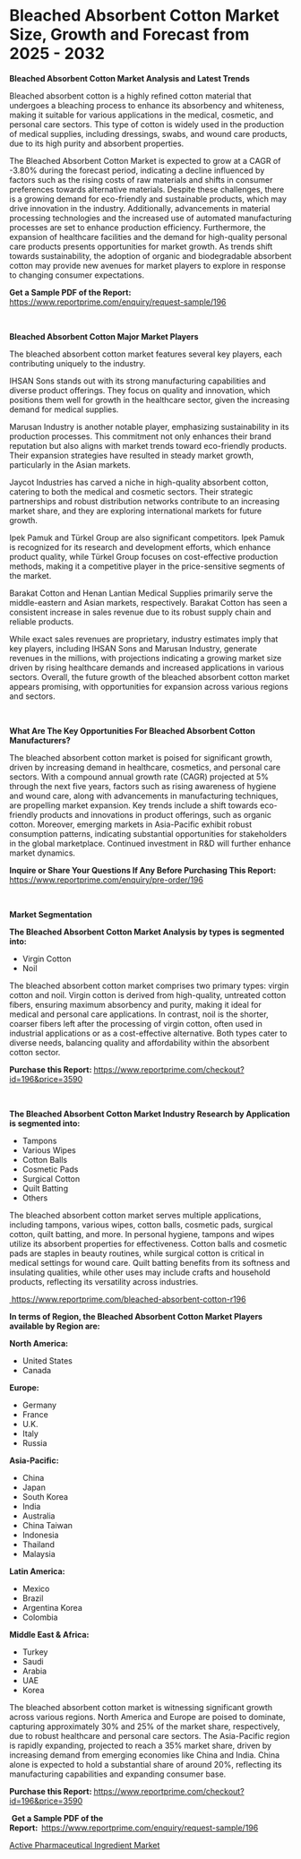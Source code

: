 <p><h1>Bleached Absorbent Cotton Market Size, Growth and Forecast from 2025 - 2032</h1></p><p><strong>Bleached Absorbent Cotton Market Analysis and Latest Trends</strong></p>
<p><p>Bleached absorbent cotton is a highly refined cotton material that undergoes a bleaching process to enhance its absorbency and whiteness, making it suitable for various applications in the medical, cosmetic, and personal care sectors. This type of cotton is widely used in the production of medical supplies, including dressings, swabs, and wound care products, due to its high purity and absorbent properties.</p><p>The Bleached Absorbent Cotton Market is expected to grow at a CAGR of -3.80% during the forecast period, indicating a decline influenced by factors such as the rising costs of raw materials and shifts in consumer preferences towards alternative materials. Despite these challenges, there is a growing demand for eco-friendly and sustainable products, which may drive innovation in the industry. Additionally, advancements in material processing technologies and the increased use of automated manufacturing processes are set to enhance production efficiency. Furthermore, the expansion of healthcare facilities and the demand for high-quality personal care products presents opportunities for market growth. As trends shift towards sustainability, the adoption of organic and biodegradable absorbent cotton may provide new avenues for market players to explore in response to changing consumer expectations.</p></p>
<p><strong>Get a Sample PDF of the Report:&nbsp;</strong> <a href="https://www.reportprime.com/enquiry/request-sample/196?utm_campaign=3109&utm_medium=2&utm_source=Github&utm_content=ia&utm_term=18032025&utm_id=bleached-absorbent-cotton">https://www.reportprime.com/enquiry/request-sample/196</a></p>
<p>&nbsp;</p>
<p><strong>Bleached Absorbent Cotton Major Market Players</strong></p>
<p><p>The bleached absorbent cotton market features several key players, each contributing uniquely to the industry. </p><p>IHSAN Sons stands out with its strong manufacturing capabilities and diverse product offerings. They focus on quality and innovation, which positions them well for growth in the healthcare sector, given the increasing demand for medical supplies. </p><p>Marusan Industry is another notable player, emphasizing sustainability in its production processes. This commitment not only enhances their brand reputation but also aligns with market trends toward eco-friendly products. Their expansion strategies have resulted in steady market growth, particularly in the Asian markets.</p><p>Jaycot Industries has carved a niche in high-quality absorbent cotton, catering to both the medical and cosmetic sectors. Their strategic partnerships and robust distribution networks contribute to an increasing market share, and they are exploring international markets for future growth.</p><p>Ipek Pamuk and Türkel Group are also significant competitors. Ipek Pamuk is recognized for its research and development efforts, which enhance product quality, while Türkel Group focuses on cost-effective production methods, making it a competitive player in the price-sensitive segments of the market.</p><p>Barakat Cotton and Henan Lantian Medical Supplies primarily serve the middle-eastern and Asian markets, respectively. Barakat Cotton has seen a consistent increase in sales revenue due to its robust supply chain and reliable products.</p><p>While exact sales revenues are proprietary, industry estimates imply that key players, including IHSAN Sons and Marusan Industry, generate revenues in the millions, with projections indicating a growing market size driven by rising healthcare demands and increased applications in various sectors. Overall, the future growth of the bleached absorbent cotton market appears promising, with opportunities for expansion across various regions and sectors.</p></p>
<p>&nbsp;</p>
<p><strong>What Are The Key Opportunities For Bleached Absorbent Cotton Manufacturers?</strong></p>
<p><p>The bleached absorbent cotton market is poised for significant growth, driven by increasing demand in healthcare, cosmetics, and personal care sectors. With a compound annual growth rate (CAGR) projected at 5% through the next five years, factors such as rising awareness of hygiene and wound care, along with advancements in manufacturing techniques, are propelling market expansion. Key trends include a shift towards eco-friendly products and innovations in product offerings, such as organic cotton. Moreover, emerging markets in Asia-Pacific exhibit robust consumption patterns, indicating substantial opportunities for stakeholders in the global marketplace. Continued investment in R&D will further enhance market dynamics.</p></p>
<p><strong>Inquire or Share Your Questions If Any Before Purchasing This Report:</strong> <a href="https://www.reportprime.com/enquiry/pre-order/196?utm_campaign=3109&utm_medium=2&utm_source=Github&utm_content=ia&utm_term=18032025&utm_id=bleached-absorbent-cotton">https://www.reportprime.com/enquiry/pre-order/196</a></p>
<p>&nbsp;</p>
<p><strong>Market Segmentation</strong></p>
<p><strong>The Bleached Absorbent Cotton Market Analysis by types is segmented into:</strong></p>
<p><ul><li>Virgin Cotton</li><li>Noil</li></ul></p>
<p><p>The bleached absorbent cotton market comprises two primary types: virgin cotton and noil. Virgin cotton is derived from high-quality, untreated cotton fibers, ensuring maximum absorbency and purity, making it ideal for medical and personal care applications. In contrast, noil is the shorter, coarser fibers left after the processing of virgin cotton, often used in industrial applications or as a cost-effective alternative. Both types cater to diverse needs, balancing quality and affordability within the absorbent cotton sector.</p></p>
<p><strong>Purchase this Report:&nbsp;</strong><a href="https://www.reportprime.com/checkout?id=196&price=3590&utm_campaign=3109&utm_medium=2&utm_source=Github&utm_content=ia&utm_term=18032025&utm_id=bleached-absorbent-cotton">https://www.reportprime.com/checkout?id=196&price=3590</a></p>
<p>&nbsp;</p>
<p><strong>The Bleached Absorbent Cotton Market Industry Research by Application is segmented into:</strong></p>
<p><ul><li>Tampons</li><li>Various Wipes</li><li>Cotton Balls</li><li>Cosmetic Pads</li><li>Surgical Cotton</li><li>Quilt Batting</li><li>Others</li></ul></p>
<p><p>The bleached absorbent cotton market serves multiple applications, including tampons, various wipes, cotton balls, cosmetic pads, surgical cotton, quilt batting, and more. In personal hygiene, tampons and wipes utilize its absorbent properties for effectiveness. Cotton balls and cosmetic pads are staples in beauty routines, while surgical cotton is critical in medical settings for wound care. Quilt batting benefits from its softness and insulating qualities, while other uses may include crafts and household products, reflecting its versatility across industries.</p></p>
<p><a href="https://www.reportprime.com/bleached-absorbent-cotton-r196?utm_campaign=3109&utm_medium=2&utm_source=Github&utm_content=ia&utm_term=18032025&utm_id=bleached-absorbent-cotton">&nbsp;https://www.reportprime.com/bleached-absorbent-cotton-r196</a></p>
<p><strong>In terms of Region, the Bleached Absorbent Cotton Market Players available by Region are:</strong></p>
<p>
    <p> <strong> North America: </strong>
        <ul>
            <li>United States</li>
            <li>Canada</li>
        </ul>
        </p> 
    <p> <strong> Europe: </strong>
        <ul>
            <li>Germany</li>
            <li>France</li>
            <li>U.K.</li>
            <li>Italy</li>
            <li>Russia</li>
        </ul>
        </p> 
    <p> <strong> Asia-Pacific: </strong>
        <ul>
            <li>China</li>
            <li>Japan</li>
            <li>South Korea</li>
            <li>India</li>
            <li>Australia</li>
            <li>China Taiwan</li>
            <li>Indonesia</li>
            <li>Thailand</li>
            <li>Malaysia</li>
        </ul>
        </p> 
    <p> <strong> Latin America: </strong>
        <ul>
            <li>Mexico</li>
            <li>Brazil</li>
            <li>Argentina Korea</li>
            <li>Colombia</li>
        </ul>
        </p> 
    <p> <strong> Middle East & Africa: </strong>
        <ul>
            <li>Turkey</li>
            <li>Saudi</li>
            <li>Arabia</li>
            <li>UAE</li>
            <li>Korea</li>
        </ul>
    </p>
    </p>
<p><p>The bleached absorbent cotton market is witnessing significant growth across various regions. North America and Europe are poised to dominate, capturing approximately 30% and 25% of the market share, respectively, due to robust healthcare and personal care sectors. The Asia-Pacific region is rapidly expanding, projected to reach a 35% market share, driven by increasing demand from emerging economies like China and India. China alone is expected to hold a substantial share of around 20%, reflecting its manufacturing capabilities and expanding consumer base.</p></p>
<p><strong>Purchase this Report: </strong><a href="https://www.reportprime.com/checkout?id=196&price=3590&utm_campaign=3109&utm_medium=2&utm_source=Github&utm_content=ia&utm_term=18032025&utm_id=bleached-absorbent-cotton">https://www.reportprime.com/checkout?id=196&price=3590</a></p>
<p>&nbsp;<strong>Get a Sample PDF of the Report:&nbsp;&nbsp;</strong><a href="https://www.reportprime.com/enquiry/request-sample/196?utm_campaign=3109&utm_medium=2&utm_source=Github&utm_content=ia&utm_term=18032025&utm_id=bleached-absorbent-cotton">https://www.reportprime.com/enquiry/request-sample/196</a></p>
<p><strong></strong></p>
<p><p><a href="https://github.com/boysabotzoc/Market-Research-Report-List-1/blob/main/active-pharmaceutical-ingredient-market.md?utm_campaign=3109&utm_medium=2&utm_source=Github&utm_content=ia&utm_term=18032025&utm_id=bleached-absorbent-cotton">Active Pharmaceutical Ingredient Market</a></p></p>